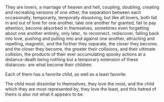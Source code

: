 They are lovers, a marriage of heaven and hell, coupling, doubling, creating and recreating versions of one other, the separation between each occasionally, temporarily, temporally dissolving, but like all lovers, both fall in and out of love for one another, take one another for granted, fail to pay attention, become absorbed in themselves, sometimes even forgetting about one another entirely, only later,. to reconnect, rediscover, falling back into love, pushing and pulling into and against one another, attracting and repelling, magnetic, and the further they separate, the closer they become, and the closer they become, the greater their collisions, and their ultimate collision, the products of their ever accumulating spooky actions at a distance-death being nothing but a temporary extension of these distances- are what become their children.

Each of them has a favorite child, as well as a least favorite.

The child most dissimilar to themselves, they love the most, and the child which they are most represented by, they love the least, and this hatred of theirs is also not what it appears to be.